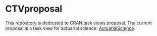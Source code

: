 # CTVproposal

This repository is dedicated to CRAN task views proposal.
The current proposal is a task view for actuarial science: [ActuarialScience](ActuarialScience.md).

